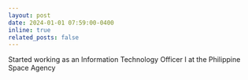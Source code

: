 ```yaml
---
layout: post
date: 2024-01-01 07:59:00-0400
inline: true
related_posts: false
---
```


Started working as an Information Technology Officer I at the Philippine Space Agency
